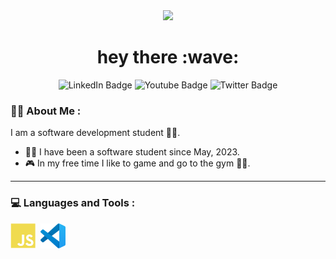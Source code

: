 <div id="header" align="center">
  <img src="https://media.giphy.com/media/v1.Y2lkPTc5MGI3NjExMDY1Mzk1MzVjMmY3YmYzZTMxZWNhZjk3NWU4YTg3ZDJkMGFiMGI0MiZlcD12MV9pbnRlcm5hbF9naWZzX2dpZklkJmN0PWc/Wj7lNjMNDxSmc/giphy.gif" width="100"/>
</div>

<h1 align="center">
  hey there :wave:
</h1>

<div id="badges" align="center">
  <img src="https://img.shields.io/badge/LinkedIn-blue?style=for-the-badge&logo=linkedin&logoColor=white" alt="LinkedIn Badge"/>
  <img src="https://img.shields.io/badge/YouTube-red?style=for-the-badge&logo=youtube&logoColor=white" alt="Youtube Badge"/>
  <img src="https://img.shields.io/badge/Twitter-blue?style=for-the-badge&logo=twitter&logoColor=white" alt="Twitter Badge"/>
</div>

### :raising_hand_woman: About Me :

I am a software development student :woman_student:.

- :woman_technologist: I have been a software student since May, 2023.
- :video_game: In my free time I like to game and go to the gym :running_woman:.

---

### :computer: Languages and Tools :
<div>
  <img src="https://github.com/devicons/devicon/blob/master/icons/javascript/javascript-plain.svg" title="JavaScript" alt="JavaScript" width="40" height="40"/>&nbsp;
  <img src="https://github.com/devicons/devicon/blob/master/icons/vscode/vscode-original.svg" title="VSCode" alt="VSCode" width="40" height="40"/>&nbsp;
</div>
